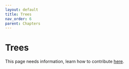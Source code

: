 ```yaml
---
layout: default
title: Trees
nav_order: 6
parent: Chapters
---
```


# Trees

This page needs information, learn how to contribute [here](https://open-permaculture.com/CONTRIBUTING.html).